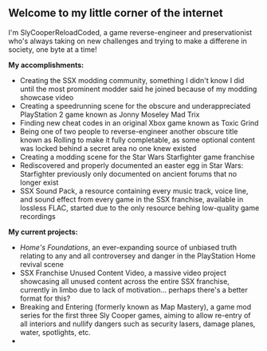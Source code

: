 ## Welcome to my little corner of the internet

I'm SlyCooperReloadCoded, a game reverse-engineer and preservationist who's always taking on new challenges and trying to make a differene in society, one byte at a time!

**My accomplishments:**

- Creating the SSX modding community, something I didn't know I did until the most prominent modder said he joined because of my modding showcase video
- Creating a speedrunning scene for the obscure and underappreciated PlayStation 2 game known as Jonny Moseley Mad Trix
- Finding new cheat codes in an original Xbox game known as Toxic Grind
- Being one of two people to reverse-engineer another obscure title known as Rolling to make it fully completable, as some optional content was locked behind a secret area no one knew existed
- Creating a modding scene for the Star Wars Starfighter game franchise
- Rediscovered and properly documented an easter egg in Star Wars: Starfighter previously only documented on ancient forums that no longer exist
- SSX Sound Pack, a resource containing every music track, voice line, and sound effect from every game in the SSX franchise, available in lossless FLAC, started due to the only resource behing low-quality game recordings

**My current projects:**

- *Home's Foundations*, an ever-expanding source of unbiased truth relating to any and all controversey and danger in the PlayStation Home revival scene
- SSX Franchise Unused Content Video, a massive video project showcasing all unused content across the entire SSX franchise, currently in limbo due to lack of motivation... perhaps there's a better format for this?
- Breaking and Entering (formerly known as Map Mastery), a game mod series for the first three Sly Cooper games, aiming to allow re-entry of all interiors and nullify dangers such as security lasers, damage planes, water, spotlights, etc.
- 
